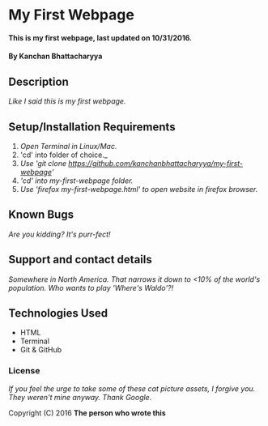 # My First Webpage

#### This is my first webpage, last updated on 10/31/2016.

#### By Kanchan Bhattacharyya

## Description

_Like I said this is my first webpage._

## Setup/Installation Requirements

1. _Open Terminal in Linux/Mac._
2. 'cd' into folder of choice._
3. _Use 'git clone https://github.com/kanchanbhattacharyya/my-first-webpage'_
4. _'cd' into my-first-webpage folder._
5. _Use 'firefox my-first-webpage.html' to open website in firefox browser._

## Known Bugs

_Are you kidding? It's purr-fect!_

## Support and contact details

_Somewhere in North America. That narrows it down to <10% of the world's population.
Who wants to play 'Where's Waldo'?!_

## Technologies Used

* HTML
* Terminal
* Git & GitHub

### License

*If you feel the urge to take some of these cat picture assets, I forgive you. They weren't mine anyway.
Thank Google.*

Copyright (C) 2016 **The person who wrote this**